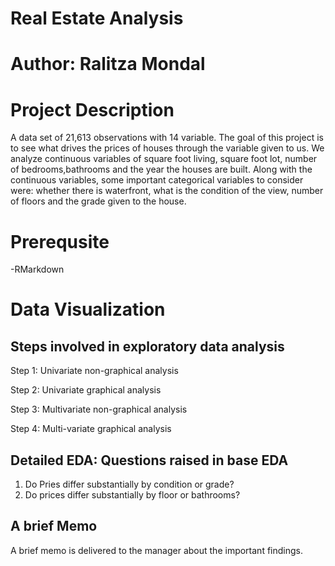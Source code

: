 # Real Estate Analysis 

# Author: Ralitza Mondal

# Project Description

A data set of 21,613 observations with 14 variable. The goal of this project is to see what drives the prices of houses through the variable given to us. We analyze continuous variables of square foot living, square foot lot, number of bedrooms,bathrooms and the year the houses are built. Along with the continuous variables, some important categorical variables to consider were: whether there is waterfront, what is the condition of the view, number of floors and the grade given to the house.

# Prerequsite
-RMarkdown

# Data Visualization 

## Steps involved in exploratory data analysis

Step 1: Univariate non-graphical analysis

Step 2: Univariate graphical analysis

Step 3: Multivariate non-graphical analysis 

Step 4: Multi-variate graphical analysis

## Detailed EDA: Questions raised in base EDA

1. Do Pries differ substantially by condition or grade?
2. Do prices differ substantially by floor or bathrooms?

## A brief Memo
A brief memo is delivered to the manager about the important findings.
